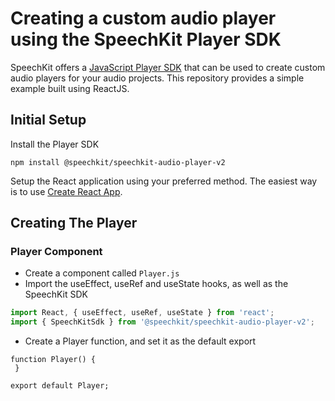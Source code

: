 # Creating a custom audio player using the SpeechKit Player SDK
	
SpeechKit offers a [JavaScript Player SDK](https://docs.speechkit.io/player/js-player-and-sdk) that can be used to create custom audio players for your audio projects. This repository provides a simple example built using ReactJS. 


<!--IMAGE OF PLAYER-->
	
## Initial Setup

Install the Player SDK

```
npm install @speechkit/speechkit-audio-player-v2
```

Setup the React application using your preferred method. The easiest way is to use [Create React App](https://create-react-app.dev/docs/getting-started/).

## Creating The Player

### Player Component
* Create a component called `Player.js`
* Import the useEffect, useRef and useState hooks, as well as the SpeechKit SDK

```javascript
import React, { useEffect, useRef, useState } from 'react';
import { SpeechKitSdk } from '@speechkit/speechkit-audio-player-v2';
```
* Create a Player function, and set it as the default export

```
function Player() {
 }
 
export default Player;
```
